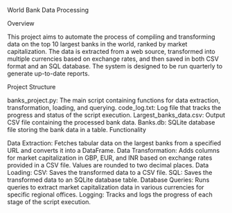 World Bank Data Processing

Overview

This project aims to automate the process of compiling and transforming data on the top 10 largest banks in the world, ranked by market capitalization. The data is extracted from a web source, transformed into multiple currencies based on exchange rates, and then saved in both CSV format and an SQL database. The system is designed to be run quarterly to generate up-to-date reports.

Project Structure

banks_project.py: The main script containing functions for data extraction, transformation, loading, and querying.
code_log.txt: Log file that tracks the progress and status of the script execution.
Largest_banks_data.csv: Output CSV file containing the processed bank data.
Banks.db: SQLite database file storing the bank data in a table.
Functionality

Data Extraction: Fetches tabular data on the largest banks from a specified URL and converts it into a DataFrame.
Data Transformation: Adds columns for market capitalization in GBP, EUR, and INR based on exchange rates provided in a CSV file. Values are rounded to two decimal places.
Data Loading:
CSV: Saves the transformed data to a CSV file.
SQL: Saves the transformed data to an SQLite database table.
Database Queries: Runs queries to extract market capitalization data in various currencies for specific regional offices.
Logging: Tracks and logs the progress of each stage of the script execution.
